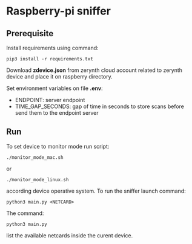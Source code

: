 # Raspberry-pi sniffer

## Prerequisite

Install requirements using command:
```
pip3 install -r requirements.txt
```

Download **zdevice.json** from zerynth cloud account related to zerynth device and place it on raspberry directory.

Set environment variables on file **.env**:
- ENDPOINT: server endpoint
- TIME_GAP_SECONDS: gap of time in seconds to store scans before send them to the endpoint server

## Run
To set device to monitor mode run script:
```
./monitor_mode_mac.sh
```
or 
```
./monitor_mode_linux.sh
```
according device operative system.
To run the sniffer launch command:
```
python3 main.py <NETCARD>
```
The command:
```
python3 main.py
```
list the available netcards inside the curent device.

